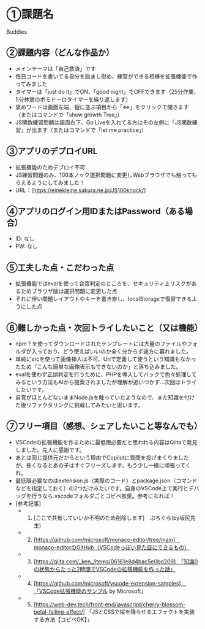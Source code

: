 # ①課題名
Buddies

## ②課題内容（どんな作品か）
- メインテーマは「自己救済」です
- 毎日コードを書いてる自分を励まし慰め、練習ができる相棒を拡張機能で作ってみました
- タイマーは「just do it」でON、「good night」でOFFできます（25分作業、5分休憩のポモドーロタイマーを繰り返します）
- 褒めワードは画面左端、縦に並ぶ項目から「⇔」をクリックで開きます（またはコマンドで「show growth Tree」）
- JS関数練習問題は画面右下、Go Liveを入れてる方はその左側に「JS関数練習」が出ます（またはコマンドで「let me practice」）

## ③アプリのデプロイURL
- 拡張機能のためデプロイ不可
- JS練習問題のみ、100本ノック選択問題に変更しWebブラウザでも触ってもらえるようにしてみました！
- URL：[https://einekleine.sakura.ne.jp/JS100knock/]

## ④アプリのログイン用IDまたはPassword（ある場合）
- ID: なし
- PW: なし

## ⑤工夫した点・こだわった点
- 拡張機能ではevalを使って合否判定のところを、セキュリティ上リスクがあるためブラウザ版は選択問題に変更した点
- それに伴い問題レイアウトやキーを書き直し、localStorageで復習できるようにした点

## ⑥難しかった点・次回トライしたいこと（又は機能）
- npm？を使ってダウンロードされたテンプレートには大量のファイルやフォルダが入っており、どう使えばいいのか全く分からず途方に暮れました。
- 単純にsrcを使って画像挿入は不可、Uriで定義して使うという知識もなかったため「こんな簡単な画像表示もできないのか」と落ち込みました。
- evalを使わず正誤判定を行うために、PHPを導入してバックで色々処理してみるという方法もAIから提案されましたが理解が追いつかず…次回はトライしたいです。
- 自覚がほとんどないままNode.jsを触っていたようなので、また知識を付けた後リファクタリングに挑戦してみたいと思います。

## ⑦フリー項目（感想、シェアしたいこと等なんでも）
- VSCodeの拡張機能を作るために最低限必要だと思われる内容はQiitaで発見しました。先人に感謝です。
- あとは同じ提供元だからという理由でCopilotに質問を投げまくりましたが、長くなるとあの子はすぐフリーズします。もう少し一緒に頑張ってくれ。
- 最低限必要なのはextension.js（実際のコード）とpackage.json（コマンドなどを指定しておく）の2つだけみたいです。自身のVSCode上で実行とデバッグを行うなら.vscodeフォルダごとコピペ推奨。参考になれば！
- [参考記事]
  - 1. [ここで共有していいか不明のため削除します]　ぷろぐら(by坂尻先生)
  - 2. [https://github.com/microsoft/monaco-editor/tree/main]　monaco-editorのGitHub（VSCodeっぽい見た目にできるもの）
  - 3. [https://qiita.com/_ken_/items/06161e8d4bac5e0bd209]　「知識0の状態からたった2時間でVSCodeの拡張機能を作った話」
  - 4. [https://github.com/microsoft/vscode-extension-samples]　「VSCode拡張機能のサンプル by Microsoft」
  - 5. [https://web-dev.tech/front-end/javascript/cherry-blossom-petal-falling-effect/] 「JSとCSSで桜を降らせるエフェクトを実装する方法【コピペOK】」